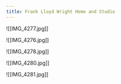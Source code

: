 ```yaml
---
title: Frank Lloyd Wright Home and Studio
---
```


![[IMG_4277.jpg]]

![[IMG_4276.jpg]]

![[IMG_4278.jpg]]

![[IMG_4280.jpg]]

![[IMG_4281.jpg]]
